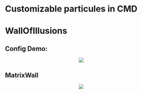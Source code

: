 # Customizable particules in CMD

# WallOfIllusions

## Config Demo:
<p align="center">
    <img src="./demo/demo_config.gif, width="700">
</p>

## MatrixWall
<p align="center">
    <img src="./demo/demo_config.gif, width="700">
</p>
